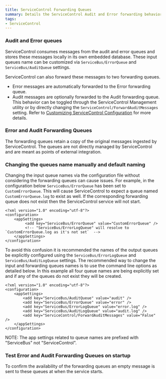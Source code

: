 ```yaml
---
title: ServiceControl Forwarding Queues
summary: Details the ServiceControl Audit and Error forwarding behavior and configuration
tags:
- ServiceControl
---
```


### Audit and Error queues

ServiceControl consumes messages from the audit and error queues and stores these messages locally in its own embedded database. These input queues name can be customized via `ServiceBus/ErrorQueue` and `ServiceBus/AuditQueue` settings.

ServiceControl can also forward these messages to two forwarding queues.

* Error messages are automatically forwarded to the Error forwarding queue.
* Audit messages are optionally forwarded to the Audit forwarding queue. This behavior can be toggled through the ServiceControl Management utility or by directly changing the  `ServiceControl/ForwardAuditMessages` setting. Refer to [Customizing ServiceControl Configuration](creating-config-file.md) for more details. 

### Error and Audit Forwarding Queues 

The forwarding queues retain a copy of the original messages ingested by ServiceControl.
The queues are not directly managed by ServiceControl and are meant as points of external integration.

### Changing the queues name manually and default naming

Changing the input queue names via the configuration file without considering the forwarding queues can cause issues. For example, in the configuration below `ServiceBus/ErrorQueue` has been set to `CustomErrorQueue`. This will cause ServiceControl to expect a queue named `CustomErrorQueue.log` to exist as well. If the corresponding forwarding queue does not exist then the ServiceControl service will not start.

```
<?xml version="1.0" encoding="utf-8"?>
<configuration>
    <appSettings>
		 <add key="ServiceBus/ErrorQueue" value="CustomErrorQueue" />
	     <!-- "ServiceBus/ErrorLogQueue" will resolve to `CustomErrorQueue.log as it's not set`  -->
    </appSettings>
</configuration>
```

To avoid this confusion it is recommended the names of the output queues be explicitly configured using the `ServiceBus/ErrorLogQueue` and `ServiceBus/AuditLogQueue` settings. The recommended way to change the input and forwarding queues names is to use the command line options as detailed below. In this example all four queue names are being explicitly set and if any of the queues do not exist they will be created.

```
<?xml version="1.0" encoding="utf-8"?>
<configuration>
    <appSettings>
        <add key="ServiceBus/AuditQueue" value="audit" />
        <add key="ServiceBus/ErrorQueue" value="error" />
        <add key="ServiceBus/ErrorLogQueue" value="error.log" />
        <add key="ServiceBus/AuditLogQueue" value="audit.log" />   
		<add key="ServiceControl/ForwardAuditMessages" value="False" />
    </appSettings>
</configuration>
```

NOTE: The app settings related to queue names are prefixed with "ServiceBus" not "ServiceControl".


### Test Error and Audit Forwarding Queues on startup

To confirm the availability of the forwarding queues an empty message is sent to these queues at when the service starts.